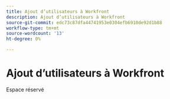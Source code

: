 ```yaml
---
title: Ajout d’utilisateurs à Workfront
description: Ajout d’utilisateurs à Workfront
source-git-commit: edc73c87dfa44741953e0304efb6910de92d1b88
workflow-type: tm+mt
source-wordcount: '13'
ht-degree: 0%

---
```


# Ajout d’utilisateurs à Workfront

Espace réservé
